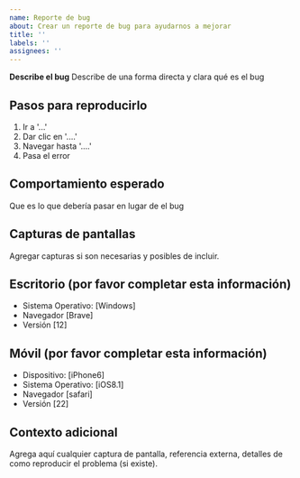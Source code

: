 ```yaml
---
name: Reporte de bug
about: Crear un reporte de bug para ayudarnos a mejorar
title: ''
labels: ''
assignees: ''
---
```


**Describe el bug**
Describe de una forma directa y clara qué es el bug

## Pasos para reproducirlo

1. Ir a '...'
2. Dar clic en '....'
3. Navegar hasta '....'
4. Pasa el error

## Comportamiento esperado

Que es lo que debería pasar en lugar de el bug

## Capturas de pantallas

Agregar capturas si son necesarias y posibles de incluir.

## Escritorio (por favor completar esta información) 

- Sistema Operativo: [Windows]
- Navegador [Brave]
- Versión [12]

## Móvil (por favor completar esta información)

- Dispositivo: [iPhone6]
- Sistema Operativo: [iOS8.1]
- Navegador [safari]
- Versión [22]

## Contexto adicional

Agrega aquí cualquier captura de pantalla, referencia externa, detalles de como reproducir el problema (si existe).
